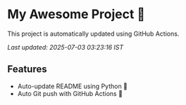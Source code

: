 # My Awesome Project 🚀

This project is automatically updated using GitHub Actions.

_Last updated: 2025-07-03 03:23:16 IST_

## Features
- Auto-update README using Python 🐍
- Auto Git push with GitHub Actions 🤖
